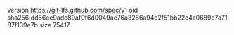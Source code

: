 version https://git-lfs.github.com/spec/v1
oid sha256:dd86ee9adc89af0f6d0049ac76a3286a94c2f51bb22c4a0689c7a7187f139e7b
size 75417
